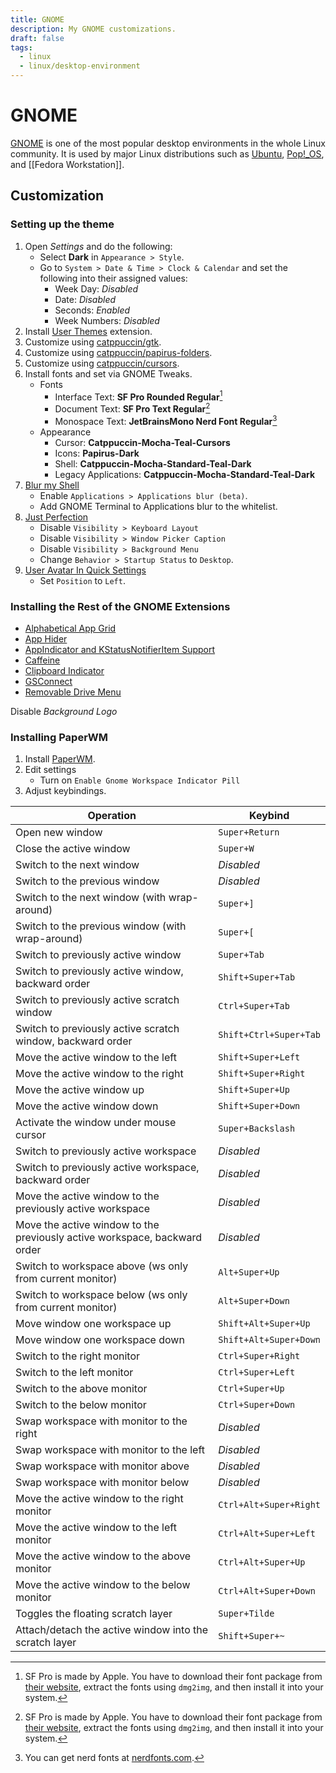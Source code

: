 ```yaml
---
title: GNOME
description: My GNOME customizations.
draft: false
tags:
  - linux
  - linux/desktop-environment
---
```

# GNOME

[GNOME](https://www.gnome.org/) is one of the most popular desktop environments in the whole Linux community. It is used by major Linux distributions such as [Ubuntu](https://ubuntu.com/), [Pop!\_OS](https://pop.system76.com/), and [[Fedora Workstation]].

## Customization

### Setting up the theme

1. Open *Settings* and do the following:
    - Select **Dark** in `Appearance > Style`.
    - Go to `System > Date & Time > Clock & Calendar` and set the following into their assigned values:
        - Week Day: *Disabled*
        - Date: *Disabled*
        - Seconds: *Enabled*
        - Week Numbers: *Disabled*
2. Install [User Themes](https://extensions.gnome.org/extension/19/user-themes/) extension.
3. Customize using [catppuccin/gtk](https://github.com/catppuccin/gtk).
4. Customize using [catppuccin/papirus-folders](https://github.com/catppuccin/papirus-folders).
5. Customize using [catppuccin/cursors](https://github.com/catppuccin/cursors).
6. Install fonts and set via GNOME Tweaks.
    - Fonts
        - Interface Text: **SF Pro Rounded Regular**[^1]
        - Document Text: **SF Pro Text Regular**[^1]
        - Monospace Text: **JetBrainsMono Nerd Font Regular**[^2]
    - Appearance
        - Cursor: **Catppuccin-Mocha-Teal-Cursors**
        - Icons: **Papirus-Dark**
        - Shell: **Catppuccin-Mocha-Standard-Teal-Dark**
        - Legacy Applications: **Catppuccin-Mocha-Standard-Teal-Dark**
7. [Blur my Shell](https://extensions.gnome.org/extension/3193/blur-my-shell/)
    - Enable `Applications > Applications blur (beta)`.
    - Add GNOME Terminal to Applications blur to the whitelist.
8. [Just Perfection](https://extensions.gnome.org/extension/3843/just-perfection/)
    - Disable `Visibility > Keyboard Layout`
    - Disable `Visibility > Window Picker Caption`
    - Disable `Visibility > Background Menu`
    - Change `Behavior > Startup Status` to `Desktop`.
9. [User Avatar In Quick Settings](https://extensions.gnome.org/extension/5506/user-avatar-in-quick-settings/)
    - Set `Position` to `Left`.

### Installing the Rest of the GNOME Extensions

- [Alphabetical App Grid](https://extensions.gnome.org/extension/4269/alphabetical-app-grid/)
- [App Hider](https://extensions.gnome.org/extension/5895/app-hider/)
- [AppIndicator and KStatusNotifierItem Support](https://extensions.gnome.org/extension/615/appindicator-support/)
- [Caffeine](https://extensions.gnome.org/extension/517/caffeine/)
- [Clipboard Indicator](https://extensions.gnome.org/extension/779/clipboard-indicator/)
- [GSConnect](https://extensions.gnome.org/extension/1319/gsconnect/)
- [Removable Drive Menu](https://extensions.gnome.org/extension/7/removable-drive-menu/)
<!-- - [Disconnect Wifi](https://extensions.gnome.org/extension/904/disconnect-wifi/) -->

Disable *Background Logo*

### Installing PaperWM

1. Install [PaperWM](https://extensions.gnome.org/extension/6099/paperwm/).
2. Edit settings
    - Turn on `Enable Gnome Workspace Indicator Pill`
3. Adjust keybindings.

| Operation                                                                 | Keybind                |
| ------------------------------------------------------------------------- | ---------------------- |
| Open new window                                                           | `Super+Return`         |
| Close the active window                                                   | `Super+W`              |
| Switch to the next window                                                 | *Disabled*             |
| Switch to the previous window                                             | *Disabled*             |
| Switch to the next window (with wrap-around)                              | `Super+]`              |
| Switch to the previous window (with wrap-around)                          | `Super+[`              |
| Switch to previously active window                                        | `Super+Tab`            |
| Switch to previously active window, backward order                        | `Shift+Super+Tab`      |
| Switch to previously active scratch window                                | `Ctrl+Super+Tab`       |
| Switch to previously active scratch window, backward order                | `Shift+Ctrl+Super+Tab` |
| Move the active window to the left                                        | `Shift+Super+Left`     |
| Move the active window to the right                                       | `Shift+Super+Right`    |
| Move the active window up                                                 | `Shift+Super+Up`       |
| Move the active window down                                               | `Shift+Super+Down`     |
| Activate the window under mouse cursor                                    | `Super+Backslash`      |
| Switch to previously active workspace                                     | *Disabled*             |
| Switch to previously active workspace, backward order                     | *Disabled*             |
| Move the active window to the previously active workspace                 | *Disabled*             |
| Move the active window to the previously active workspace, backward order | *Disabled*             |
| Switch to workspace above (ws only from current monitor)                  | `Alt+Super+Up`         |
| Switch to workspace below (ws only from current monitor)                  | `Alt+Super+Down`       |
| Move window one workspace up                                              | `Shift+Alt+Super+Up`   |
| Move window one workspace down                                            | `Shift+Alt+Super+Down` |
| Switch to the right monitor                                               | `Ctrl+Super+Right`     |
| Switch to the left monitor                                                | `Ctrl+Super+Left`      |
| Switch to the above monitor                                               | `Ctrl+Super+Up`        |
| Switch to the below monitor                                               | `Ctrl+Super+Down`      |
| Swap workspace with monitor to the right                                  | *Disabled*             |
| Swap workspace with monitor to the left                                   | *Disabled*             |
| Swap workspace with monitor above                                         | *Disabled*             |
| Swap workspace with monitor below                                         | *Disabled*             |
| Move the active window to the right monitor                               | `Ctrl+Alt+Super+Right` |
| Move the active window to the left monitor                                | `Ctrl+Alt+Super+Left`  |
| Move the active window to the above monitor                               | `Ctrl+Alt+Super+Up`    |
| Move the active window to the below monitor                               | `Ctrl+Alt+Super+Down`  |
| Toggles the floating scratch layer                                        | `Super+Tilde`          |
| Attach/detach the active window into the scratch layer                    | `Shift+Super+~`        |

[^1]: SF Pro is made by Apple. You have to download their font package from [their website](https://developer.apple.com/fonts/), extract the fonts using `dmg2img`, and then install it into your system.
[^2]: You can get nerd fonts at [nerdfonts.com](https://www.nerdfonts.com/).
